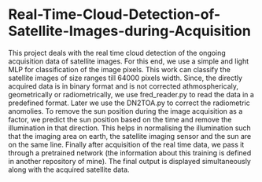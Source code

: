 # Real-Time-Cloud-Detection-of-Satellite-Images-during-Acquisition
This project deals with the real time cloud detection of the ongoing acquisition data of satellite images. For this end, we use a simple and light MLP for classification of the image pixels. This work can classify the satellite images of size ranges till 64000 pixels width. 
Since, the directly acquired data is in binary format and is not corrected athmosphericaly, geometrically or radiometrically, we use fred_reader.py to read the data in a predefined format. Later we use the DN2TOA.py to correct the radiometric anomolies. To remove the sun position during the image acquisition as a factor, we predict the sun position based on the time and remove the illumination in that direction. This helps in normalising the illumination such that the imaging area on earth, the satellite imaging sensor and the sun are on the same line. 
Finally after acquisition of the real time data, we pass it through a pretrained network (the information about this training is defined in another repository of mine). The final output is displayed simultaneously along with the acquired satellite data. 
